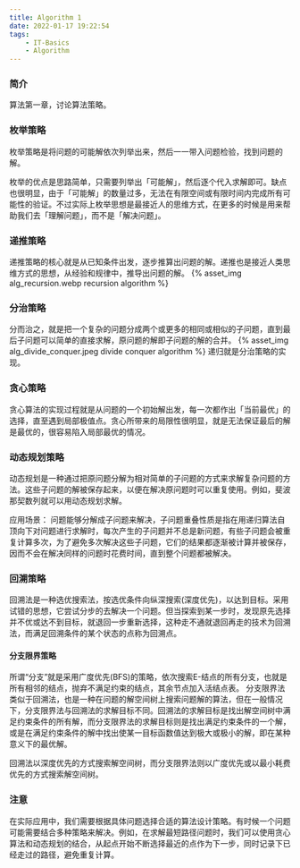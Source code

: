 ```yaml
---
title: Algorithm 1
date: 2022-01-17 19:22:54
tags: 
    - IT-Basics
    - Algorithm
---
```


### 简介
算法第一章，讨论算法策略。


### 枚举策略
枚举策略是将问题的可能解依次列举出来，然后一一带入问题检验，找到问题的解。

枚举的优点是思路简单，只需要列举出「可能解」，然后逐个代入求解即可。缺点也很明显，由于「可能解」的数量过多，无法在有限空间或有限时间内完成所有可能性的验证。不过实际上枚举思想是最接近人的思维方式，在更多的时候是用来帮助我们去「理解问题」，而不是「解决问题」。


### 递推策略
递推策略的核心就是从已知条件出发，逐步推算出问题的解。递推也是接近人类思维方式的思想，从经验和规律中，推导出问题的解。
{% asset_img alg_recursion.webp recursion algorithm %}


### 分治策略
分而治之，就是把一个复杂的问题分成两个或更多的相同或相似的子问题，直到最后子问题可以简单的直接求解，原问题的解即子问题的解的合并。
{% asset_img alg_divide_conquer.jpeg divide conquer algorithm %}
递归就是分治策略的实现。

### 贪心策略
贪心算法的实现过程就是从问题的一个初始解出发，每一次都作出「当前最优」的选择，直至遇到局部极值点。贪心所带来的局限性很明显，就是无法保证最后的解是最优的，很容易陷入局部最优的情况。

### 动态规划策略
动态规划是一种通过把原问题分解为相对简单的子问题的方式来求解复杂问题的方法。这些子问题的解被保存起来，以便在解决原问题时可以重复使用。例如，斐波那契数列就可以用动态规划求解。

应用场景：
问题能够分解成子问题来解决，子问题重叠性质是指在用递归算法自顶向下对问题进行求解时，每次产生的子问题并不总是新问题，有些子问题会被重复计算多次，为了避免多次解决这些子问题，它们的结果都逐渐被计算并被保存，因而不会在解决同样的问题时花费时间，直到整个问题都被解决。


### 回溯策略
回溯法是一种选优搜索法，按选优条件向纵深搜索(深度优先)，以达到目标。采用试错的思想，它尝试分步的去解决一个问题。但当探索到某一步时，发现原先选择并不优或达不到目标，就退回一步重新选择，这种走不通就退回再走的技术为回溯法，而满足回溯条件的某个状态的点称为回溯点。


#### 分支限界策略
所谓“分支”就是采用广度优先(BFS)的策略，依次搜索E-结点的所有分支，也就是所有相邻的结点，抛弃不满足约束的结点，其余节点加入活结点表。
分支限界法类似于回溯法，也是一种在问题的解空间树上搜索问题解的算法，但在一般情况下，分支限界法与回溯法的求解目标不同。回溯法的求解目标是找出解空间树中满足约束条件的所有解，而分支限界法的求解目标则是找出满足约束条件的一个解，或是在满足约束条件的解中找出使某一目标函数值达到极大或极小的解，即在某种意义下的最优解。

回溯法以深度优先的方式搜索解空间树，而分支限界法则以广度优先或以最小耗费优先的方式搜索解空间树。


### 注意
在实际应用中，我们需要根据具体问题选择合适的算法设计策略。有时候一个问题可能需要结合多种策略来解决。例如，在求解最短路径问题时，我们可以使用贪心算法和动态规划的结合，从起点开始不断选择最近的点作为下一步，同时记录下已经走过的路径，避免重复计算。





















